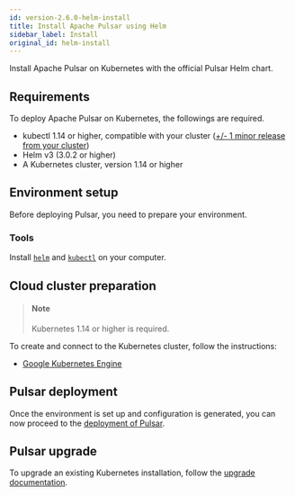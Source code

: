 ```yaml
---
id: version-2.6.0-helm-install
title: Install Apache Pulsar using Helm
sidebar_label: Install
original_id: helm-install
---
```


Install Apache Pulsar on Kubernetes with the official Pulsar Helm chart.

## Requirements

To deploy Apache Pulsar on Kubernetes, the followings are required.

- kubectl 1.14 or higher, compatible with your cluster ([+/- 1 minor release from your cluster](https://kubernetes.io/docs/tasks/tools/install-kubectl/#before-you-begin))
- Helm v3 (3.0.2 or higher)
- A Kubernetes cluster, version 1.14 or higher

## Environment setup

Before deploying Pulsar, you need to prepare your environment.

### Tools

Install [`helm`](helm-tools.md) and [`kubectl`](helm-tools.md) on your computer.

## Cloud cluster preparation

> #### Note 
> Kubernetes 1.14 or higher is required.

To create and connect to the Kubernetes cluster, follow the instructions:

- [Google Kubernetes Engine](helm-prepare.md#google-kubernetes-engine)

## Pulsar deployment

Once the environment is set up and configuration is generated, you can now proceed to the [deployment of Pulsar](helm-deploy.md).

## Pulsar upgrade

To upgrade an existing Kubernetes installation, follow the [upgrade documentation](helm-upgrade.md).

